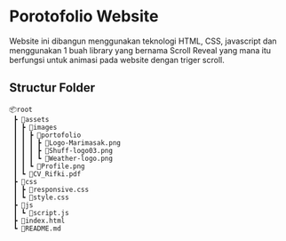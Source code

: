 # Porotofolio Website

Website ini dibangun menggunakan teknologi HTML, CSS, javascript dan menggunakan 1 buah library yang bernama Scroll Reveal yang mana itu berfungsi untuk animasi pada website dengan triger scroll. 

## Structur Folder

```
📦root
 ┣ 📂assets
 ┃ ┣ 📂images
 ┃ ┃ ┣ 📂portofolio
 ┃ ┃ ┃ ┣ 📜Logo-Marimasak.png
 ┃ ┃ ┃ ┣ 📜Shuff-logo03.png
 ┃ ┃ ┃ ┗ 📜Weather-logo.png
 ┃ ┃ ┗ 📜Profile.png
 ┃ ┗ 📜CV_Rifki.pdf
 ┣ 📂css
 ┃ ┣ 📜responsive.css
 ┃ ┗ 📜style.css
 ┣ 📂js
 ┃ ┗ 📜script.js
 ┣ 📜index.html
 ┗ 📜README.md

```